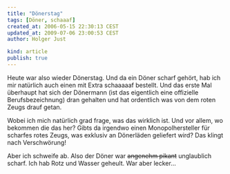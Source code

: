 ```yaml
---
title: "Dönerstag"
tags: [Döner, schaaaf]
created_at: 2006-05-15 22:30:13 CEST
updated_at: 2009-07-06 23:00:53 CEST
author: Holger Just

kind: article
publish: true
---
```


Heute war also wieder Dönerstag. Und da ein Döner scharf gehört, hab ich mir natürlich auch einen mit Extra schaaaaaf bestellt. Und das erste Mal überhaupt hat sich der Dönermann (ist das eigentlich eine offizielle Berufsbezeichnung) dran gehalten und hat ordentlich was von dem roten Zeugs drauf getan.

Wobei ich mich natürlich grad frage, was das wirklich ist. Und vor allem, wo bekommen die das her? Gibts da irgendwo einen Monopolhersteller für scharfes rotes Zeugs, was exklusiv an Dönerläden geliefert wird? Das klingt nach Verschwörung!

Aber ich schweife ab. Also der Döner war <del>angenehm pikant</del> unglaublich scharf. Ich hab Rotz und Wasser geheult. War aber lecker...